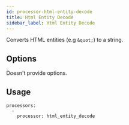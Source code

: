 ```yaml
---
id: processor-html-entity-decode
title: Html Entity Decode
sidebar_label: Html Entity Decode
---
```


Converts HTML entities (e.g `&quot;`) to a string.

## Options

Doesn't provide options.

## Usage

```
processors:
  -
    processor: html_entity_decode
```
